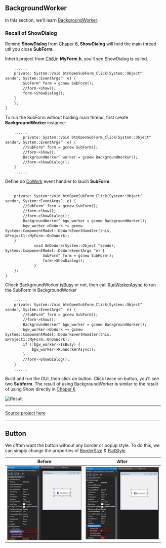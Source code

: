 ## BackgroundWorker

In this section, we'll learn [BackgroundWorker](https://msdn.microsoft.com/zh-tw/library/system.componentmodel.backgroundworker(v=vs.110).aspx).

### Recall of ShowDialog
Remind **ShowDialog** from [Chaper 6](/doc/Ch6/6-1.md), **ShowDialog** will hold the main thread util you close **SubForm**.

Inherit project from [Ch6](/doc/Ch6/src/6-1),in **MyForm.h**, you'll see ShowDialog is called.

````
    ......
    private: System::Void btnOpenSubForm_Click(System::Object^  sender, System::EventArgs^  e) {
        SubForm^ form = gcnew SubForm();
        //form->Show();
        form->ShowDialog();
    }
    };
}

````

To run the SubForm without holding main thread, first create **BackgroundWorker** instance:

````
    ......
        private: System::Void btnOpenSubForm_Click(System::Object^  sender, System::EventArgs^  e) {
        //SubForm^ form = gcnew SubForm();
        //form->Show();
        BackgroundWorker^ worker = gcnew BackgroundWorker();
        //form->ShowDialog();
    }
    ......
````

Define do [DoWork](https://msdn.microsoft.com/zh-tw/library/system.componentmodel.backgroundworker.dowork(v=vs.110).aspx) event handler to lauch **SubForm**:

````
    ......
    private: System::Void btnOpenSubForm_Click(System::Object^  sender, System::EventArgs^  e) {
        //SubForm^ form = gcnew SubForm();
        //form->Show();
        //form->ShowDialog();
        BackgroundWorker^ bgw_worker = gcnew BackgroundWorker();
        bgw_worker->DoWork += gcnew System::ComponentModel::DoWorkEventHandler(this, &Project1::MyForm::OnDoWork);
    }
             void OnDoWork(System::Object ^sender, System::ComponentModel::DoWorkEventArgs ^e) {
                 SubForm^ form = gcnew SubForm();
                 form->ShowDialog();
             }
    };
}

````

Check BackgroundWorker [isBusy](https://msdn.microsoft.com/zh-tw/library/system.componentmodel.backgroundworker.isbusy(v=vs.110).aspx) or not, then call [RunWorkerAsync](https://msdn.microsoft.com/zh-tw/library/f00zz5b2(v=vs.110).aspx) to run the SubForm in BackgroundWorker

````
    ......
    private: System::Void btnOpenSubForm_Click(System::Object^  sender, System::EventArgs^  e) {
        //SubForm^ form = gcnew SubForm();
        //form->Show();
        BackgroundWorker^ bgw_worker = gcnew BackgroundWorker();
        bgw_worker->DoWork += gcnew System::ComponentModel::DoWorkEventHandler(this, &Project1::MyForm::OnDoWork);
        if (!bgw_worker->IsBusy) {
            bgw_worker->RunWorkerAsync();
        }
        //form->ShowDialog();
    }
    ......
````

Build and run the GUI, then click on button. Click twice on button, you'll see two **Subform**. The result of using BackgroundWorker is similar to the result of using Show directly in [Chaper 6](/doc/Ch6/6-1.md).

![Result](/doc/Ch9/img/9-2-1.jpg)


***
[Source project here](/doc/Ch9/src/9-2-2)

***
## Button

We offten want the button without any border or popup style. To do this, we can simply change the properties of [BorderSize](https://msdn.microsoft.com/zh-tw/library/system.windows.forms.systeminformation.bordersize(v=vs.110).aspx) & [FlatStyle](https://msdn.microsoft.com/zh-tw/library/system.windows.forms.buttonbase.flatstyle(v=vs.110).aspx).

| Before    | After           | 
| ------------- |:-------------:| 
| ![Before](/doc/Ch9/img/9-2-2-2.jpg)| ![After](/doc/Ch9/img/9-2-2-3.jpg)|